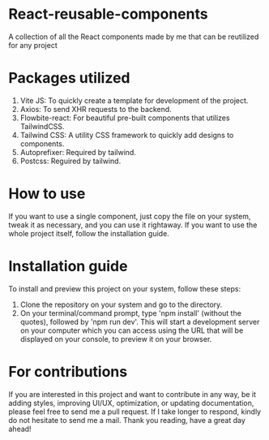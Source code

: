 # React-reusable-components
A collection of all the React components made by me that can be reutilized for any project

# Packages utilized
1) Vite JS: To quickly create a template for development of the project.
2) Axios: To send XHR requests to the backend.
3) Flowbite-react: For beautiful pre-built components that utilizes TailwindCSS.
4) Tailwind CSS: A utility CSS framework to quickly add designs to components.
5) Autoprefixer: Required by tailwind.
6) Postcss: Reguired by tailwind.

# How to use
If you want to use a single component, just copy the file on your system, tweak it as necessary, and you can use it rightaway. If you want to use the whole project itself, follow the installation guide.

# Installation guide
To install and preview this project on your system, follow these steps:
1) Clone the repository on your system and go to the directory.
2) On your terminal/command prompt, type 'npm install' (without the quotes), followed by 'npm run dev'. This will start a development server on your computer which you can access using the URL that will be displayed on your console, to preview it on your browser.

# For contributions
If you are interested in this project and want to contribute in any way, be it adding styles, improving UI/UX, optimization, or updating documentation, please feel free to send me a pull request. If I take longer to respond, kindly do not hesitate to send me a mail. Thank you reading, have a great day ahead!